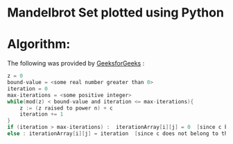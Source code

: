 # Mandelbrot Set plotted using Python
# Algorithm:

The following was provided by  [GeeksforGeeks](https://www.geeksforgeeks.org) :

```c = complexArray[i][j]
z = 0
bound-value = <some real number greater than 0>
iteration = 0
max-iterations = <some positive integer>
while(mod(z) < bound-value and iteration <= max-iterations){
    z := (z raised to power n) + c
    iteration += 1
}
if (iteration > max-iterations) :  iterationArray[i][j] = 0  [since c belongs to the multibrot set for n]
else : iterationArray[i][j] = iteration  [since c does not belong to the mandelbrot set for n]```

